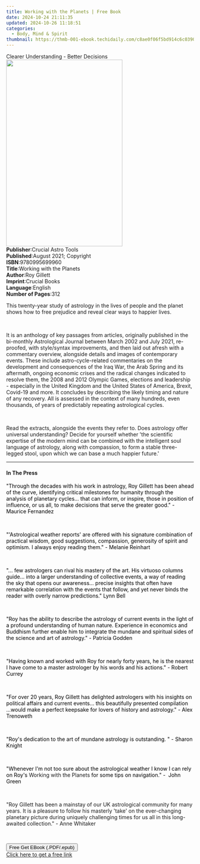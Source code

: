 ```yaml
---
title: Working with the Planets | Free Book
date: 2024-10-24 21:11:35
updated: 2024-10-26 11:18:51
categories:
  - Body, Mind & Spirit
thumbnail: https://thmb-001-ebook.techidaily.com/c8ae0f06f5bd914c6c03909f99bb5034aea52fe9f46b4c65aebb35c54c953a9b.jpg
---
```

<main id="book-container">
  <div class="flex flex-col">
    <div class="book-brief flex-1 py-6 px-4 sm:p-6 md:py-10 md:px-8">
      <!-- brief-->
      <div class="book-brief-main">
        Clearer Understanding - Better Decisions
      </div>
    </div>
    <div
      class="book-meta-info flex-1 grid gap-4 col-start-1 col-end-3 row-start-1 sm:mb-6 sm:grid-cols-4 lg:gap-6 lg:col-start-2 lg:row-end-6 lg:row-span-6 lg:mb-0"
    >
      <div
        class="book-meta-info-left place-content-center mt-4 p-4 text-sm leading-6 col-start-2 col-span-2 dark:text-slate-400"
      >
        <img
          class="w-full h-500 object-cover rounded-lg sm:h-255 sm:col-span-2 lg:col-span-full"
          src="https://img-001-ebook.techidaily.com/0454f9247c8d00fdcbaac53ab31f0366383c438b3f2de527cfcc2d030bba4b6c.jpg"
          alt=""
          width="312"
          height="500"
        />
      </div>
      <div
        class="book-meta-info-right mt-2 col-start-1 row-start-2 col-span-3 self-center"
      >
        <!-- meta data  -->
        <div class="flex flex-col px-4 md:px-8">
          <div class="flex-1">
            <strong>Publisher</strong>:<span class="px-2"
              >Crucial Astro Tools</span
            >
          </div>
          <div class="flex-1">
            <strong>Published</strong>:<span class="px-2"
              >August 2021; Copyright</span
            >
          </div>
          <div class="flex-1">
            <strong>ISBN</strong>:<span class="px-2">9780995699960</span>
          </div>
          <div class="flex-1">
            <strong>Title</strong>:<span class="px-2"
              >Working with the Planets</span
            >
          </div>
          <div class="flex-1">
            <strong>Author</strong>:<span class="px-2">Roy Gillett</span>
          </div>
          <div class="flex-1">
            <strong>Imprint</strong>:<span class="px-2">Crucial Books</span>
          </div>
          <div class="flex-1">
            <strong>Language</strong>:<span class="px-2">English</span>
          </div>
          <div class="flex-1">
            <strong>Number of Pages</strong>:<span class="px-2">312</span>
          </div>
        </div>
      </div>
    </div>
    <div class="book-description flex-1 py-6 px-4 sm:p-6 md:py-10 md:px-8">
      <div class="book-description-main">
        <div accordion-content="" id="description">
          <p>
            This twenty-year study of astrology in the lives of people and the
            planet shows how to free prejudice and reveal clear ways to happier
            lives.&nbsp;
          </p>
          <p><br /></p>
          <p>
            It is an anthology of key passages from articles, originally
            published in the bi-monthly Astrological Journal between March 2002
            and July 2021, re-proofed, with style/syntax improvements, and then
            laid out afresh with a commentary overview, alongside details
            and&nbsp;images of contemporary events. These include
            astro-cycle-related commentaries on the development and consequences
            of the Iraq War, the Arab Spring and its aftermath, ongoing economic
            crises and the radical changes indicated to resolve them, the 2008
            and 2012 Olympic Games, elections and leadership - especially in the
            United Kingdom and the United States of America, Brexit, Covid-19
            and more. It concludes by describing the likely timing and nature of
            any recovery. All is assessed in the context of many hundreds, even
            thousands, of years of predictably repeating astrological
            cycles.&nbsp;
          </p>
          <p><br /></p>
          <p>
            Read the extracts, alongside the events they refer to. Does
            astrology offer universal understanding? Decide for yourself whether
            'the scientific expertise of the modern mind can be combined with
            the intelligent soul language of astrology, along with compassion,
            to form a stable three-legged stool, upon which we can base a much
            happier future.'
          </p>
        </div>
        <div class="accordion-fader"></div>
      </div>
    </div>
    <div class="book-excerpts flex-1 py-6 px-4 sm:p-6 md:py-10 md:px-8">
      <!-- excerpts-->
      <div class="book-excerpts-main">
        <hr />
        <h4 class="placeholder placeholder-heading">
          <span>In The Press</span>
        </h4>
        <p></p>
        <p>
          <span style="color: rgba(0, 0, 0, 1)"
            >"Through the decades with his work in astrology, Roy Gillett has
            been ahead of the curve, identifying critical milestones for
            humanity through the analysis of planetary cycles... that can
            inform, or inspire, those in position of influence, or us all, to
            make decisions that serve the greater good." - Maurice
            Fernandez</span
          >
        </p>
        <p><span style="color: rgba(0, 0, 0, 1)">&nbsp;</span></p>
        <p>
          <span style="color: rgba(0, 0, 0, 1)"
            >"'Astrological weather reports' are offered with his signature
            combination of practical wisdom, good suggestions, compassion,
            generosity of spirit and optimism. I always enjoy&nbsp;reading
            them." - Melanie Reinhart</span
          >
        </p>
        <p><br /></p>
        <p>
          <span style="color: rgba(0, 0, 0, 1)"
            >"... few astrologers can rival his mastery of the art. His virtuoso
            columns guide... into a larger understanding of collective events, a
            way of reading the sky that opens our awareness... precise insights
            that often have remarkable correlation with the events that follow,
            and yet never binds the reader with overly narrow predictions." Lynn
            Bell</span
          >
        </p>
        <p>&nbsp;</p>
        <p>
          <span style="color: rgba(0, 0, 0, 1)"
            >"Roy has the ability to describe the astrology of current events in
            the light of a profound understanding of human nature. Experience in
            economics and Buddhism further enable him to integrate the mundane
            and spiritual sides of the science and art of astrology." - Patricia
            Godden</span
          >
        </p>
        <p><span style="color: rgba(0, 0, 0, 1)">&nbsp;</span></p>
        <p>
          <span style="color: rgba(0, 0, 0, 1)"
            >"Having known and worked with Roy for nearly forty years, he is the
            nearest I have come to a master astrologer by his words and his
            actions." -&nbsp;Robert Currey</span
          >
        </p>
        <p>&nbsp;</p>
        <p>
          <span style="color: rgba(0, 0, 0, 1)"
            >"For over 20 years, Roy Gillett has delighted astrologers with his
            insights on political affairs and current events... this beautifully
            presented compilation ...would make a perfect keepsake for lovers of
            history and astrology." - Alex Trenoweth</span
          >
        </p>
        <p><span style="color: rgba(0, 0, 0, 1)">&nbsp;</span></p>
        <p>
          <span style="color: rgba(0, 0, 0, 1)"
            >"Roy's dedication to the art of mundane astrology is outstanding.
            "&nbsp;- Sharon Knight</span
          >
        </p>
        <p><span style="color: rgba(0, 0, 0, 1)">&nbsp;</span></p>
        <p>
          <span style="color: rgba(0, 0, 0, 1)"
            >"Whenever I'm not too sure about the astrological weather I know I
            can rely on Roy's&nbsp;</span
          >Working with the Planets<span style="color: rgba(0, 0, 0, 1)"
            >&nbsp;for some tips on navigation." - &nbsp;John Green</span
          >
        </p>
        <p><span style="color: rgba(0, 0, 0, 1)">&nbsp;</span></p>
        <p>
          "Roy Gillett has been a mainstay of our UK astrological community for
          many years. It is a pleasure to follow his masterly 'take' on the
          ever-changing planetary picture during uniquely challenging times for
          us all in this long-awaited collection." -&nbsp;Anne Whitaker
        </p>
        <p><br /></p>
        <p></p>
      </div>
    </div>
    <div
      class="book-about-author flex-1 py-6 px-4 sm:p-6 md:py-10 md:px-8"
    ></div>
    <div class="book-free-get flex-1 py-6 px-4 sm:p-6 md:py-10 md:px-8">
      <button
        id="btn-free-get"
        class="bg-blue-500 hover:bg-blue-700 text-white font-bold py-2 px-4 rounded"
      >
        Free Get EBook (.PDF/.epub)
      </button>
      <div id="countdown-display" class="px-2 text-lg mt-2"></div>
      <a
        id="free-link"
        class="hidden bg-blue-500 hover:bg-blue-700 text-white font-bold py-2 px-4 rounded"
        href="https://www.ebooks.com/en-us/book/210359043/working-with-the-planets/roy-gillett/"
        target="_blank"
        >Click here to get a free link</a
      >
    </div>
    <script>
      let countdownTime = 0;
      let countdownInterval = null;
      document
        .getElementById('btn-free-get')
        .addEventListener('click', startCountdown);
      function startCountdown() {
        countdownTime = new Date().getTime() + 60000 * 3;
        countdownInterval = setInterval(updateCountdown, 1000);
        document.getElementById('btn-free-get').disabled = true;
        document
          .getElementById('btn-free-get')
          .classList.add('bg-gray-500', 'cursor-not-allowed');
      }
      function updateCountdown() {
        let currentTime = new Date().getTime();
        let timeLeft = countdownTime - currentTime;
        let secondsLeft = Math.floor(timeLeft / 1000);
        document.getElementById('countdown-display').innerHTML =
          `Remaining time: ${secondsLeft} seconds.`;
        if (secondsLeft <= 0) {
          clearInterval(countdownInterval);
          document.getElementById('btn-free-get').classList.add('hidden');
          document.getElementById('free-link').classList.remove('hidden');
          document.getElementById('countdown-display').innerHTML = '';
        }
      }
    </script>
  </div>
</main>
